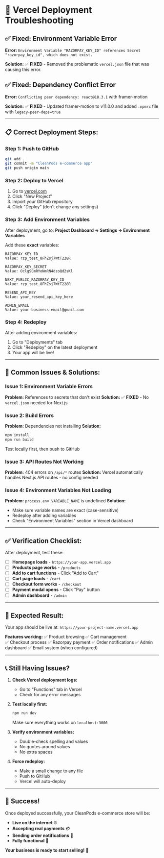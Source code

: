 # 🚀 Vercel Deployment Troubleshooting

## ✅ **Fixed: Environment Variable Error**

**Error:** `Environment Variable "RAZORPAY_KEY_ID" references Secret "razorpay_key_id", which does not exist.`

**Solution:** ✅ **FIXED** - Removed the problematic `vercel.json` file that was causing this error.

## ✅ **Fixed: Dependency Conflict Error**

**Error:** `Conflicting peer dependency: react@18.3.1` with framer-motion

**Solution:** ✅ **FIXED** - Updated framer-motion to v11.0.0 and added `.npmrc` file with `legacy-peer-deps=true`

---

## 📋 **Correct Deployment Steps:**

### **Step 1: Push to GitHub**
```bash
git add .
git commit -m "CleanPods e-commerce app"
git push origin main
```

### **Step 2: Deploy to Vercel**
1. Go to [vercel.com](https://vercel.com)
2. Click "New Project"
3. Import your GitHub repository
4. Click "Deploy" (don't change any settings)

### **Step 3: Add Environment Variables**
After deployment, go to:
**Project Dashboard → Settings → Environment Variables**

Add these **exact** variables:

```
RAZORPAY_KEY_ID
Value: rzp_test_8FhZsj7WtT228R

RAZORPAY_KEY_SECRET  
Value: OclgSCmRYoNmRN4dzoQd2sKl

NEXT_PUBLIC_RAZORPAY_KEY_ID
Value: rzp_test_8FhZsj7WtT228R

RESEND_API_KEY
Value: your_resend_api_key_here

ADMIN_EMAIL
Value: your-business-email@gmail.com
```

### **Step 4: Redeploy**
After adding environment variables:
1. Go to "Deployments" tab
2. Click "Redeploy" on the latest deployment
3. Your app will be live!

---

## 🚨 **Common Issues & Solutions:**

### **Issue 1: Environment Variable Errors**
**Problem:** References to secrets that don't exist
**Solution:** ✅ **FIXED** - No `vercel.json` needed for Next.js

### **Issue 2: Build Errors**
**Problem:** Dependencies not installing
**Solution:** 
```bash
npm install
npm run build
```
Test locally first, then push to GitHub

### **Issue 3: API Routes Not Working**
**Problem:** 404 errors on `/api/*` routes
**Solution:** Vercel automatically handles Next.js API routes - no config needed

### **Issue 4: Environment Variables Not Loading**
**Problem:** `process.env.VARIABLE_NAME` is undefined
**Solution:** 
- Make sure variable names are exact (case-sensitive)
- Redeploy after adding variables
- Check "Environment Variables" section in Vercel dashboard

---

## ✅ **Verification Checklist:**

After deployment, test these:

- [ ] **Homepage loads** - `https://your-app.vercel.app`
- [ ] **Products page works** - `/products`
- [ ] **Add to cart functions** - Click "Add to Cart"
- [ ] **Cart page loads** - `/cart`
- [ ] **Checkout form works** - `/checkout`
- [ ] **Payment modal opens** - Click "Pay" button
- [ ] **Admin dashboard** - `/admin`

---

## 🎯 **Expected Result:**

Your app should be live at: `https://your-project-name.vercel.app`

**Features working:**
✅ Product browsing
✅ Cart management  
✅ Checkout process
✅ Razorpay payment
✅ Order notifications
✅ Admin dashboard
✅ Email system (when configured)

---

## 📞 **Still Having Issues?**

1. **Check Vercel deployment logs:**
   - Go to "Functions" tab in Vercel
   - Check for any error messages

2. **Test locally first:**
   ```bash
   npm run dev
   ```
   Make sure everything works on `localhost:3000`

3. **Verify environment variables:**
   - Double-check spelling and values
   - No quotes around values
   - No extra spaces

4. **Force redeploy:**
   - Make a small change to any file
   - Push to GitHub
   - Vercel will auto-deploy

---

## 🎉 **Success!**

Once deployed successfully, your CleanPods e-commerce store will be:
- **Live on the internet** 🌐
- **Accepting real payments** 💳
- **Sending order notifications** 📧
- **Fully functional** 🚀

**Your business is ready to start selling!** 🎊